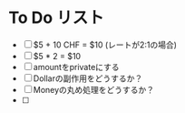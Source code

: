 # To Do リスト

- [ ] $5 + 10 CHF = $10 (レートが2:1の場合)
- [ ] $5 * 2 = $10
- [ ] amountをprivateにする
- [ ] Dollarの副作用をどうするか？
- [ ] Moneyの丸め処理をどうするか？
- [ ] 

